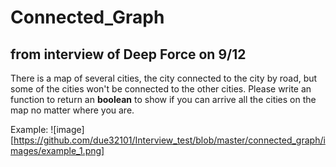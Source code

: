 # Connected_Graph

## from interview of Deep Force on 9/12

There is a map of several cities, the city connected to the city by road, but some of the cities won't be connected to the other cities.
Please write an function to return an **boolean** to show if you can arrive all the cities on the map no matter where you are.

Example:
![image][https://github.com/due32101/Interview_test/blob/master/connected_graph/images/example_1.png]
